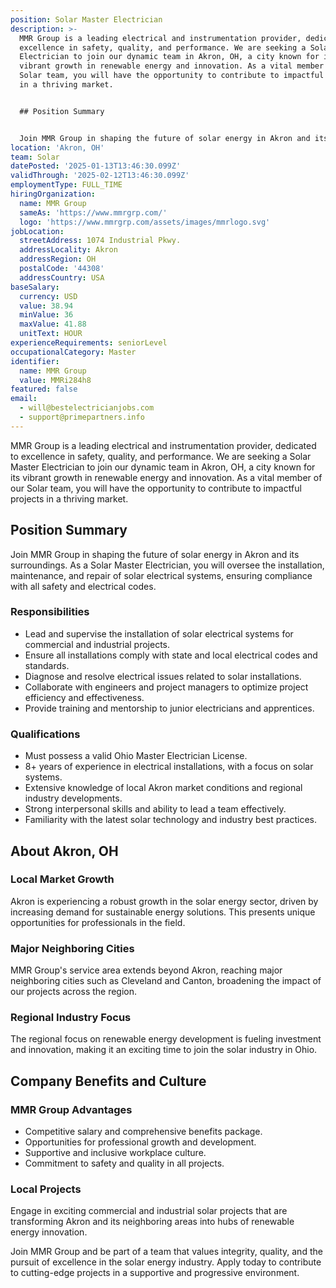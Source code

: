 ```yaml
---
position: Solar Master Electrician
description: >-
  MMR Group is a leading electrical and instrumentation provider, dedicated to
  excellence in safety, quality, and performance. We are seeking a Solar Master
  Electrician to join our dynamic team in Akron, OH, a city known for its
  vibrant growth in renewable energy and innovation. As a vital member of our
  Solar team, you will have the opportunity to contribute to impactful projects
  in a thriving market.


  ## Position Summary


  Join MMR Group in shaping the future of solar energy in Akron and its surro...
location: 'Akron, OH'
team: Solar
datePosted: '2025-01-13T13:46:30.099Z'
validThrough: '2025-02-12T13:46:30.099Z'
employmentType: FULL_TIME
hiringOrganization:
  name: MMR Group
  sameAs: 'https://www.mmrgrp.com/'
  logo: 'https://www.mmrgrp.com/assets/images/mmrlogo.svg'
jobLocation:
  streetAddress: 1074 Industrial Pkwy.
  addressLocality: Akron
  addressRegion: OH
  postalCode: '44308'
  addressCountry: USA
baseSalary:
  currency: USD
  value: 38.94
  minValue: 36
  maxValue: 41.88
  unitText: HOUR
experienceRequirements: seniorLevel
occupationalCategory: Master
identifier:
  name: MMR Group
  value: MMRi284h8
featured: false
email:
  - will@bestelectricianjobs.com
  - support@primepartners.info
---
```




MMR Group is a leading electrical and instrumentation provider, dedicated to excellence in safety, quality, and performance. We are seeking a Solar Master Electrician to join our dynamic team in Akron, OH, a city known for its vibrant growth in renewable energy and innovation. As a vital member of our Solar team, you will have the opportunity to contribute to impactful projects in a thriving market.

## Position Summary

Join MMR Group in shaping the future of solar energy in Akron and its surroundings. As a Solar Master Electrician, you will oversee the installation, maintenance, and repair of solar electrical systems, ensuring compliance with all safety and electrical codes.

### Responsibilities

- Lead and supervise the installation of solar electrical systems for commercial and industrial projects.
- Ensure all installations comply with state and local electrical codes and standards.
- Diagnose and resolve electrical issues related to solar installations.
- Collaborate with engineers and project managers to optimize project efficiency and effectiveness.
- Provide training and mentorship to junior electricians and apprentices.

### Qualifications

- Must possess a valid Ohio Master Electrician License.
- 8+ years of experience in electrical installations, with a focus on solar systems.
- Extensive knowledge of local Akron market conditions and regional industry developments.
- Strong interpersonal skills and ability to lead a team effectively.
- Familiarity with the latest solar technology and industry best practices.

## About Akron, OH

### Local Market Growth

Akron is experiencing a robust growth in the solar energy sector, driven by increasing demand for sustainable energy solutions. This presents unique opportunities for professionals in the field.

### Major Neighboring Cities

MMR Group's service area extends beyond Akron, reaching major neighboring cities such as Cleveland and Canton, broadening the impact of our projects across the region.

### Regional Industry Focus

The regional focus on renewable energy development is fueling investment and innovation, making it an exciting time to join the solar industry in Ohio.

## Company Benefits and Culture

### MMR Group Advantages

- Competitive salary and comprehensive benefits package.
- Opportunities for professional growth and development.
- Supportive and inclusive workplace culture.
- Commitment to safety and quality in all projects.

### Local Projects

Engage in exciting commercial and industrial solar projects that are transforming Akron and its neighboring areas into hubs of renewable energy innovation.

Join MMR Group and be part of a team that values integrity, quality, and the pursuit of excellence in the solar energy industry. Apply today to contribute to cutting-edge projects in a supportive and progressive environment.
